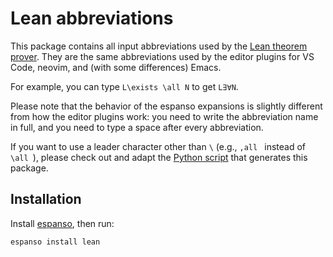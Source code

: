 # Lean abbreviations

This package contains all input abbreviations
used by the [Lean theorem prover](https://leanprover.github.io).
They are the same abbreviations used by the editor plugins
for VS Code, neovim, and (with some differences) Emacs.

For example, you can type `L\exists \all N` to get `L∃∀N`.

Please note that the behavior of the espanso expansions
is slightly different from how the editor plugins work:
you need to write the abbreviation name in full,
and you need to type a space after every abbreviation.

If you want to use a leader character other than `\`
(e.g., `,all ` instead of `\all `),
please check out and adapt the
[Python script](https://github.com/gebner/espanso-lean)
that generates this package.

## Installation

Install [espanso](https://espanso.org/install/), then run:
```
espanso install lean
```
